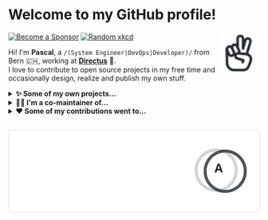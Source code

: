 <!-- HELO from the other side! -->

# Welcome to my GitHub profile!

<a href="https://iconoir.com">
  <picture>
    <source media="(prefers-color-scheme: dark)" srcset="./data/peace-hand-dark.svg">
    <img alt="Peace Hand" align="right" width="16%" src="./data/peace-hand-light.svg">
  </picture>
</a>

[![Become a Sponsor](https://img.shields.io/static/v1?label=Become%20a%20Sponsor&message=<3&logo=github&color=D87CAC)](https://github.com/sponsors/paescuj)
[![Random xkcd](https://img.shields.io/static/v1?label=Need%20a%20little%20distraction%3F&message=%3A-\)&logo=data:image/png;base64,iVBORw0KGgoAAAANSUhEUgAAACAAAAAgCAAAAABWESUoAAAAAW9yTlQBz6J3mgAAAQpJREFUOMuFksGRAjEMBFsXifwjPIgAyIAQSIMoePK8zWTuIdmWt7Y415Zsy1rNSCP4Zxn6/v4TezMza8cxkryfXfsVAUu0dAW4lgDPl0zhNRsg5Y+K04qHoVJJ3AbeqELVlVR+C68Void3CskR4NIolsEBSzwQ2CA0OTiYmYEDbPG+Lb3xWnlSKBCLakdlQjMIsS6z7xeACGgbwHYkpyV/xVdAVOahBX2nxY2yRaO86+RhIM5VzW7WaAWWS95tujUSM4dgCOF96yPXZUzJ3gDvVCz7wGkUAS+eT17LnMJHMwXcbvOMxtN0Sh2Dg0bdecBjYux+leAsnTv7nKgugnY2tJgTgJVbcX9bf3OTN7JOWfWeAAAAAElFTkSuQmCC&color=008DD5)](https://c.xkcd.com/random/comic/)

Hi! I'm **Pascal**, a `/(System Engineer|DevOps|Developer)/` from Bern <span title="Switzerland">🇨🇭</span>, working at [**Directus**](https://directus.io) 🐰.<br> 
I love to contribute to open source projects in my free time and occasionally design, realize and publish my own stuff.

<!-- references:start -->

<details><summary><strong>✨ Some of my own projects...</strong></summary>
<p><ul>
<table><tr><td width="500px">
<p>

<a href="https://github.com/paescuj">paescuj</a> / <a href="https://github.com/paescuj/jaa"><b>jaa</b></a>

</p>

> Job Application Assistant - Keep track of your ongoing job applications and impress your future employer with a unique way of applying

[![License of jaa](https://img.shields.io/static/v1?label=License&message=MIT&color=green)](https://github.com/paescuj/jaa/blob/main/LICENSE)
[![Top language of jaa](https://img.shields.io/static/v1?label=JavaScript&message=90%25&color=f1e05a)](https://github.com/paescuj/jaa)

</td></tr></table>
<table><tr><td width="500px">
<p>

<a href="https://github.com/paescuj">paescuj</a> / <a href="https://github.com/paescuj/universe"><b>universe</b></a>

</p>

> My god, it's full of stars

[![License of universe](https://img.shields.io/static/v1?label=License&message=MIT&color=green)](https://github.com/paescuj/universe/blob/main/LICENSE)
[![Top language of universe](https://img.shields.io/static/v1?label=Go&message=100%25&color=00ADD8)](https://github.com/paescuj/universe)

</td></tr></table>
<details><summary><strong>Show me more...</strong></summary>
<p>

<a href="https://github.com/paescuj">paescuj</a> / <a href="https://github.com/paescuj/ctrlc-wrapper"><b>ctrlc-wrapper</b></a>
<br>Wrapper enabling to send CTRL+C signal to child process

<a href="https://github.com/paescuj">paescuj</a> / <a href="https://github.com/paescuj/latex-cv"><b>latex-cv</b></a>
<br>LaTeX CV Template
</p>
</details>
</ul></p>
</details>

<details><summary><strong>👨‍💻 I'm a co-maintainer of...</strong></summary>
<p><ul>
<table><tr><td width="500px">
<p>

<a href="https://github.com/open-cli-tools">open-cli-tools</a> / <a href="https://github.com/open-cli-tools/concurrently"><b>concurrently</b></a>

</p>

> Run commands concurrently. Like `npm run watch-js & npm run watch-less` but better.

[![Stars of concurrently on GitHub](https://img.shields.io/static/v1?label=Stars&message=7.1K&color=blue&logo=github)](https://github.com/open-cli-tools/concurrently)
[![Weekly downloads of concurrently on NPM](https://img.shields.io/static/v1?label=Downloads&message=5.7M%2Fweek&color=brightgreen&logo=npm)](https://www.npmjs.com/package/concurrently)
[![Dependent repos of concurrently](https://img.shields.io/static/v1?label=Used%20by&message=1.2M&color=blue&logo=githubactions&logoColor=white)](https://github.com/open-cli-tools/concurrently/network/dependents)
[![Top language of concurrently](https://img.shields.io/static/v1?label=TypeScript&message=95%25&color=3178c6)](https://github.com/open-cli-tools/concurrently)

</td></tr></table>
<table><tr><td width="500px">
<p>

<a href="https://github.com/iconoir-icons">iconoir-icons</a> / <a href="https://github.com/iconoir-icons/iconoir"><b>iconoir</b></a>

</p>

> An open source icons library with 1500+ icons, supporting React, React Native, Flutter, Vue, Figma, and Framer.

[![Stars of iconoir on GitHub](https://img.shields.io/static/v1?label=Stars&message=3.9K&color=blue&logo=github)](https://github.com/iconoir-icons/iconoir)
[![Weekly downloads of iconoir on NPM](https://img.shields.io/static/v1?label=Downloads&message=4.7K%2Fweek&color=brightgreen&logo=npm)](https://www.npmjs.com/package/iconoir)
[![Top language of iconoir](https://img.shields.io/static/v1?label=TypeScript&message=60%25&color=3178c6)](https://github.com/iconoir-icons/iconoir)

</td></tr></table>
<table><tr><td width="500px">
<p>

<a href="https://github.com/fkirc">fkirc</a> / <a href="https://github.com/fkirc/skip-duplicate-actions"><b>skip-duplicate-actions</b></a>

</p>

> Save time and cost when using GitHub Actions

[![Stars of skip-duplicate-actions on GitHub](https://img.shields.io/static/v1?label=Stars&message=463&color=blue&logo=github)](https://github.com/fkirc/skip-duplicate-actions)
[![Dependent repos of skip-duplicate-actions](https://img.shields.io/static/v1?label=Used%20by&message=8.0K&color=blue&logo=githubactions&logoColor=white)](https://github.com/fkirc/skip-duplicate-actions/network/dependents)
[![Top language of skip-duplicate-actions](https://img.shields.io/static/v1?label=TypeScript&message=100%25&color=3178c6)](https://github.com/fkirc/skip-duplicate-actions)

</td></tr></table>
</ul></p>
</details>

<details><summary><strong>❤️ Some of my contributions went to...</strong></summary>
<p><ul>
<table><tr><td width="500px">
<p>

<a href="https://github.com/directus-labs">directus-labs</a> / <a href="https://github.com/directus-labs/awesome-directus"><b>awesome-directus</b></a>
<br><sub>(contributed with <a href="https://github.com/directus-labs/awesome-directus/pulls?q=author:paescuj+is:merged">7 merged pull requests</a>)</sub>
</p>

> A curated list of awesome things related to Directus

[![Stars of awesome-directus on GitHub](https://img.shields.io/static/v1?label=Stars&message=547&color=blue&logo=github)](https://github.com/directus-labs/awesome-directus)

</td></tr></table>
<details><summary><strong>Show me more...</strong></summary>
<p>

<a href="https://github.com/wojtekmaj">wojtekmaj</a> / <a href="https://github.com/wojtekmaj/react-pdf"><b>react-pdf</b></a> <sup>(<a href="https://github.com/wojtekmaj/react-pdf/pulls?q=author:paescuj+is:merged">5&nbsp;merged pull requests</a>)</sup>
<br>Display PDFs in your React app as easily as if they were images.

<a href="https://github.com/MishaKav">MishaKav</a> / <a href="https://github.com/MishaKav/jest-coverage-comment"><b>jest-coverage-comment</b></a> <sup>(<a href="https://github.com/MishaKav/jest-coverage-comment/pulls?q=author:paescuj+is:merged">3&nbsp;merged pull requests</a>)</sup>
<br>Comments a pull request or commit with the jest code coverage badge, full report and tests summary

<a href="https://github.com/pnpm">pnpm</a> / <a href="https://github.com/pnpm/pnpm"><b>pnpm</b></a> <sup>(<a href="https://github.com/pnpm/pnpm/pulls?q=author:paescuj+is:merged">2&nbsp;merged pull requests</a>)</sup>
<br>Fast, disk space efficient package manager

<a href="https://github.com/chdsbd">chdsbd</a> / <a href="https://github.com/chdsbd/kodiak"><b>kodiak</b></a> <sup>(<a href="https://github.com/chdsbd/kodiak/pulls?q=author:paescuj+is:merged">2&nbsp;merged pull requests</a>)</sup>
<br>🔮 A bot to automatically update and merge GitHub PRs
</p>
</details>
</ul></p>
</details>
<!-- references:end -->

##

<a href="https://github.com/anuraghazra/github-readme-stats">
  <picture>
    <source media="(prefers-color-scheme: dark)" srcset="./data/stats-dark.svg">
    <img alt="Pascal's GitHub Statistics" src="./data/stats-light.svg">
  </picture>
</a>
